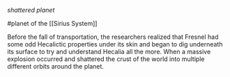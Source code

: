 *shattered planet*

#planet of the [[Sirius System]]

Before the fall of transportation, the researchers realized that Fresnel had some odd Hecalictic properties under its skin and began to dig underneath its surface to try and understand Hecalia all the more. When a massive explosion occurred and shattered the crust of the world into multiple different orbits around the planet. 